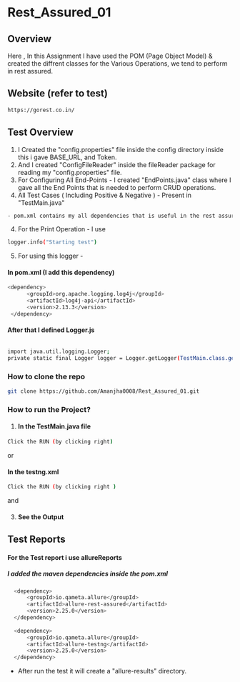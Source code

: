 # Rest_Assured_01

## Overview
Here , In this Assignment I have used the POM (Page Object Model) & created the diffrent classes for the Various Operations, we tend to perform in rest assured.

## Website (refer to test)
```bash
https://gorest.co.in/
```

## Test Overview
1) I Created the "config.properties" file inside the config directory inside this i gave BASE_URL, and Token.
2) And I created "ConfigFileReader" inside the fileReader package for reading my "config.properties" file.
3) For Configuring All End-Points - I created "EndPoints.java" class where I gave all the End Points that is needed to perform CRUD operations.
4) All Test Cases ( Including Positive & Negative ) - Present in "TestMain.java"
   
```bash
- pom.xml contains my all dependencies that is useful in the rest assured

```
4) For the Print Operation - I use
```bash
logger.info("Starting test")
```
5) For using this logger -
#### In pom.xml (I add this dependency)
```bash
<dependency>
      <groupId>org.apache.logging.log4j</groupId>
      <artifactId>log4j-api</artifactId>
      <version>2.13.3</version>
 </dependency>
```
#### After that I defined Logger.js

```bash

import java.util.logging.Logger;
private static final Logger logger = Logger.getLogger(TestMain.class.getName());

```

### How to clone the repo 
```bash
git clone https://github.com/Amanjha0008/Rest_Assured_01.git
```

### How to run the Project?

1) #### In the TestMain.java file
```bash
Click the RUN (by clicking right)
```
or 

#### In the testng.xml
```bash
Click the RUN (by clicking right )
```
and 

3) #### See the Output

## Test Reports
#### For the Test report i use allureReports
##### I added the maven dependencies inside the pom.xml
```bash
  <dependency>
      <groupId>io.qameta.allure</groupId>
      <artifactId>allure-rest-assured</artifactId>
      <version>2.25.0</version>
  </dependency>
  
  <dependency>
      <groupId>io.qameta.allure</groupId>
      <artifactId>allure-testng</artifactId>
      <version>2.25.0</version>
  </dependency>
```
- After run the test it will create a "allure-results" directory. 



